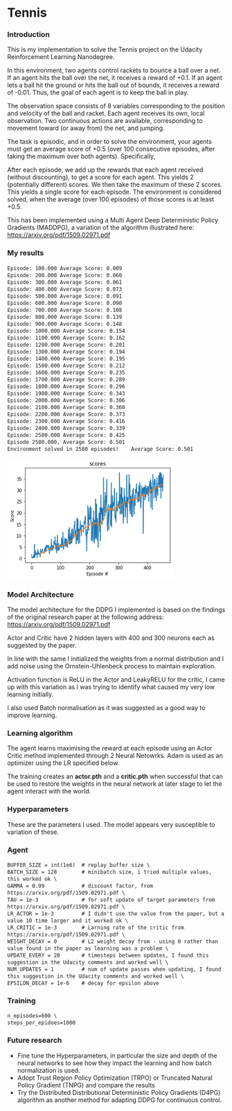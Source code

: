 # Tennis

### Introduction

This is my implementation to solve the Tennis project on the Udacity Reinforcement Learning Nanodegree. 

In this environment, two agents control rackets to bounce a ball over a net. If an agent hits the ball over the net, it receives a reward of +0.1. If an agent lets a ball hit the ground or hits the ball out of bounds, it receives a reward of -0.01. Thus, the goal of each agent is to keep the ball in play.

The observation space consists of 8 variables corresponding to the position and velocity of the ball and racket. Each agent receives its own, local observation. Two continuous actions are available, corresponding to movement toward (or away from) the net, and jumping.

The task is episodic, and in order to solve the environment, your agents must get an average score of +0.5 (over 100 consecutive episodes, after taking the maximum over both agents). Specifically,

After each episode, we add up the rewards that each agent received (without discounting), to get a score for each agent. This yields 2 (potentially different) scores. We then take the maximum of these 2 scores.
This yields a single score for each episode.
The environment is considered solved, when the average (over 100 episodes) of those scores is at least +0.5.

This has been implemented using a Multi Agent Deep Deterministic Policy Gradients (MADDPG), a variation of the algorithm illustrated here: https://arxiv.org/pdf/1509.02971.pdf 

### My results
```
Episode: 100.000 Average Score: 0.009
Episode: 200.000 Average Score: 0.060
Episode: 300.000 Average Score: 0.061
Episode: 400.000 Average Score: 0.073
Episode: 500.000 Average Score: 0.091
Episode: 600.000 Average Score: 0.090
Episode: 700.000 Average Score: 0.108
Episode: 800.000 Average Score: 0.139
Episode: 900.000 Average Score: 0.148
Episode: 1000.000 Average Score: 0.154
Episode: 1100.000 Average Score: 0.162
Episode: 1200.000 Average Score: 0.201
Episode: 1300.000 Average Score: 0.194
Episode: 1400.000 Average Score: 0.195
Episode: 1500.000 Average Score: 0.212
Episode: 1600.000 Average Score: 0.235
Episode: 1700.000 Average Score: 0.289
Episode: 1800.000 Average Score: 0.296
Episode: 1900.000 Average Score: 0.343
Episode: 2000.000 Average Score: 0.306
Episode: 2100.000 Average Score: 0.360
Episode: 2200.000 Average Score: 0.373
Episode: 2300.000 Average Score: 0.416
Episode: 2400.000 Average Score: 0.339
Episode: 2500.000 Average Score: 0.425
Episode 2580.000, Average Score: 0.501
Environment solved in 2580 episodes!	Average Score: 0.501

```
![graph]

[graph]: https://github.com/bidimensional/Continuous-Control/blob/main/concontrol.png?raw=true


### Model Architecture
The model architecture for the DDPG I implemented is based on the findings of the original research paper at the following address: https://arxiv.org/pdf/1509.02971.pdf

Actor and Critic have 2 hidden layers with 400 and 300 neurons each as suggested by the paper.

In line with the same I initialized the weights from a normal distribution and I add noise using the Ornstein-Uhlenbeck process to maintain exploration.

Activation function is ReLU in the Actor and LeakyRELU for the critic, I came up with this variation as I was trying to identify what caused my very low learning initially.

I also used Batch normalisation as it was suggested as a good way to improve learning.

### Learning algorithm
The agent learns maximising the reward at each episode using an Actor Critic method implemented through 2 Neural Netowrks. Adam is used as an optimizer using the LR specified below.

The training creates an **actor.pth** and a **critic.pth** when successful that can be used to restore the weights in the neural network at later stage to let the agent interact with the world.

### Hyperparameters
These are the parameters I used. The model appears very susceptible to variation of these.

### Agent
```
BUFFER_SIZE = int(1e6)  # replay buffer size \
BATCH_SIZE = 128        # minibatch size, i tried multiple values, this worked ok \
GAMMA = 0.99            # discount factor, from https://arxiv.org/pdf/1509.02971.pdf \
TAU = 1e-3              # for soft update of target parameters from https://arxiv.org/pdf/1509.02971.pdf \
LR_ACTOR = 1e-3         # I didn't use the value from the paper, but a value 10 time larger and it worked ok \
LR_CRITIC = 1e-3        # Larning rate of the critic from https://arxiv.org/pdf/1509.02971.pdf \
WEIGHT_DECAY = 0        # L2 weight decay from - using 0 rather than value found in the paper as learning was a problem \
UPDATE_EVERY = 20       # timesteps between updates, I found this suggestion in the Udacity comments and worked well \
NUM_UPDATES = 1         # num of update passes when updating, I found this suggestion in the Udacity comments and worked well \
EPSILON_DECAY = 1e-6    # decay for epsilon above
```
### Training
```
n_episodes=600 \
steps_per_epidoes=1000
```

### Future research
- Fine tune the Hyperparameters, in particular the size and depth of the neural networks to see how they impact the learning and how batch normalization is used.
- Adopt Trust Region Policy Optimization (TRPO) or Truncated Natural Policy Gradient (TNPG) and compare the results
- Try the Distributed Distributional Deterministic Policy Gradients (D4PG) algorithm as another method for adapting DDPG for continuous control.


